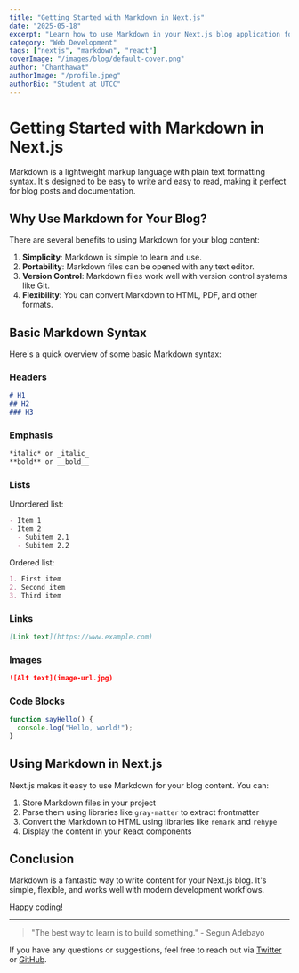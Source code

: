 ```yaml
---
title: "Getting Started with Markdown in Next.js"
date: "2025-05-18"
excerpt: "Learn how to use Markdown in your Next.js blog application for efficient content creation."
category: "Web Development"
tags: ["nextjs", "markdown", "react"]
coverImage: "/images/blog/default-cover.png"
author: "Chanthawat"
authorImage: "/profile.jpeg"
authorBio: "Student at UTCC"
---
```


# Getting Started with Markdown in Next.js

Markdown is a lightweight markup language with plain text formatting syntax. It's designed to be easy to write and easy to read, making it perfect for blog posts and documentation.

## Why Use Markdown for Your Blog?

There are several benefits to using Markdown for your blog content:

1. **Simplicity**: Markdown is simple to learn and use.
2. **Portability**: Markdown files can be opened with any text editor.
3. **Version Control**: Markdown files work well with version control systems like Git.
4. **Flexibility**: You can convert Markdown to HTML, PDF, and other formats.

## Basic Markdown Syntax

Here's a quick overview of some basic Markdown syntax:

### Headers

```markdown
# H1
## H2
### H3
```

### Emphasis

```markdown
*italic* or _italic_
**bold** or __bold__
```

### Lists

Unordered list:
```markdown
- Item 1
- Item 2
  - Subitem 2.1
  - Subitem 2.2
```

Ordered list:
```markdown
1. First item
2. Second item
3. Third item
```

### Links

```markdown
[Link text](https://www.example.com)
```

### Images

```markdown
![Alt text](image-url.jpg)
```

### Code Blocks

```javascript
function sayHello() {
  console.log("Hello, world!");
}
```

## Using Markdown in Next.js

Next.js makes it easy to use Markdown for your blog content. You can:

1. Store Markdown files in your project
2. Parse them using libraries like `gray-matter` to extract frontmatter
3. Convert the Markdown to HTML using libraries like `remark` and `rehype`
4. Display the content in your React components

## Conclusion

Markdown is a fantastic way to write content for your Next.js blog. It's simple, flexible, and works well with modern development workflows.

Happy coding!

---

> "The best way to learn is to build something." - Segun Adebayo

If you have any questions or suggestions, feel free to reach out via [Twitter](https://twitter.com) or [GitHub](https://github.com).
